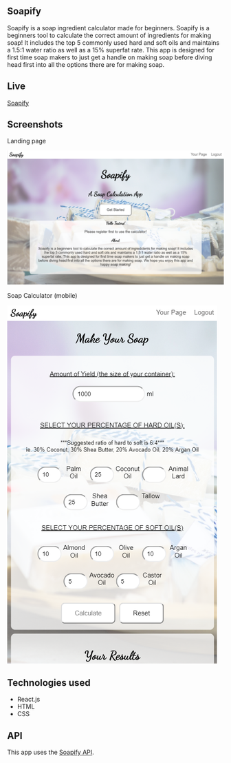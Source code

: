 ## Soapify

Soapify is a soap ingredient calculator made for beginners. Soapify is a beginners tool to calculate the correct amount of ingredients for making soap! It includes the top 5 commonly used hard and soft oils and maintains a 1.5:1 water ratio as well as a 15% superfat rate. This app is designed for first time soap makers to just get a handle on making soap before diving head first into all the options there are for making soap. 

## Live 

[Soapify](https://soapify-client.hpower0809.now.sh/)

## Screenshots

Landing page

![](screencap/Soapify-Landing.png)

Soap Calculator (mobile)

![](screencap/Soapify-SoapCalcMob.png)

## Technologies used
- React.js
- HTML
- CSS

## API
This app uses the [Soapify API](https://github.com/hp0809/Soapify-API). 
